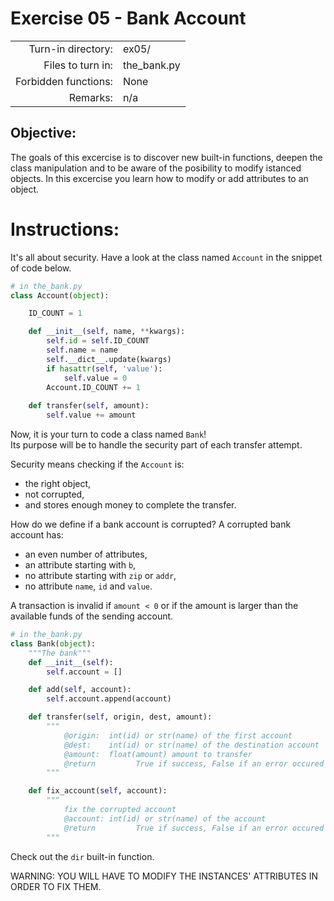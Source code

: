 # Exercise 05 - Bank Account

|                         |                     |
| -----------------------:| ------------------- |
|   Turn-in directory:    |  ex05/              |
|   Files to turn in:     |  the_bank.py        |
|   Forbidden functions:  |  None               |
|   Remarks:              |  n/a                |

## Objective:
The goals of this excercise is to discover new built-in functions, deepen the class manipulation and
to be aware of the posibility to modify istanced objects.
In this excercise you learn how to modify or add attributes to an object.


# Instructions:
It's all about security. Have a look at the class named `Account` in the snippet of code below.

```py
# in the_bank.py
class Account(object):

    ID_COUNT = 1

    def __init__(self, name, **kwargs):
        self.id = self.ID_COUNT
        self.name = name
        self.__dict__.update(kwargs)
        if hasattr(self, 'value'):
            self.value = 0
        Account.ID_COUNT += 1
    
    def transfer(self, amount):
        self.value += amount

```

Now, it is your turn to code a class named `Bank`!  
Its purpose will be to handle the security part of each transfer attempt.

Security means checking if the `Account` is:
* the right object,
* not corrupted,
* and stores enough money to complete the transfer.

How do we define if a bank account is corrupted? A corrupted bank account has:
* an even number of attributes,
* an attribute starting with `b`,
* no attribute starting with `zip` or `addr`,
* no attribute `name`, `id` and `value`.

A transaction is invalid if `amount < 0` or if the amount is larger than the available funds of the sending account.

```py
# in the_bank.py
class Bank(object):
    """The bank"""
    def __init__(self):
        self.account = []

    def add(self, account):
        self.account.append(account)

    def transfer(self, origin, dest, amount):
        """
            @origin:  int(id) or str(name) of the first account
            @dest:    int(id) or str(name) of the destination account
            @amount:  float(amount) amount to transfer
            @return         True if success, False if an error occured
        """

    def fix_account(self, account):
        """
            fix the corrupted account
            @account: int(id) or str(name) of the account
            @return         True if success, False if an error occured
        """
```

Check out the `dir` built-in function.

WARNING: YOU WILL HAVE TO MODIFY THE INSTANCES' ATTRIBUTES IN ORDER TO FIX THEM.
